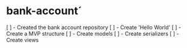 # bank-account´
[ ] - Created the bank account repository
[ ] - Create 'Hello World' 
[ ] - Create a MVP structure
[ ] - Create models
[ ] - Create serializers
[ ] - Create views

